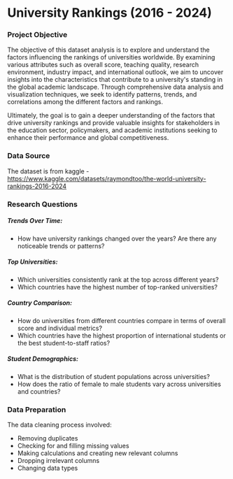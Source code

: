# University Rankings (2016 - 2024)

### Project Objective
The objective of this dataset analysis is to explore and understand the factors influencing the rankings of universities worldwide. By examining various attributes such as overall score, teaching quality, research environment, industry impact, and international outlook, we aim to uncover insights into the characteristics that contribute to a university's standing in the global academic landscape. Through comprehensive data analysis and visualization techniques, we seek to identify patterns, trends, and correlations among the different factors and rankings. 

Ultimately, the goal is to gain a deeper understanding of the factors that drive university rankings and provide valuable insights for stakeholders in the education sector, policymakers, and academic institutions seeking to enhance their performance and global competitiveness.

### Data Source
The dataset is from kaggle - https://www.kaggle.com/datasets/raymondtoo/the-world-university-rankings-2016-2024

### Research Questions
##### Trends Over Time:
- How have university rankings changed over the years? Are there any noticeable trends or patterns?
##### Top Universities:
- Which universities consistently rank at the top across different years?
- Which countries have the highest number of top-ranked universities?
##### Country Comparison:
- How do universities from different countries compare in terms of overall score and individual metrics?
- Which countries have the highest proportion of international students or the best student-to-staff ratios?
##### Student Demographics:
- What is the distribution of student populations across universities?
- How does the ratio of female to male students vary across universities and countries?

### Data Preparation 
The data cleaning process involved:
- Removing duplicates
- Checking for and filling missing values
- Making calculations and creating new relevant columns
- Dropping irrelevant columns
- Changing data types
